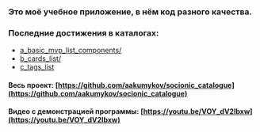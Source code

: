 ### Это моё учебное приложение, в нём код разного качества.
### Последние достижения в каталогах:
* [a_basic_mvp_list_components/](https://github.com/aakumykov/socionic_catalogue/tree/development/app/src/main/java/ru/aakumykov/me/sociocat/a_basic_mvp_list_components)
* [b_cards_list/](https://github.com/aakumykov/socionic_catalogue/tree/development/app/src/main/java/ru/aakumykov/me/sociocat/b_cards_list)
* [c_tags_list](https://github.com/aakumykov/socionic_catalogue/tree/development/app/src/main/java/ru/aakumykov/me/sociocat/c_tags_list)


#### Весь проект: [https://github.com/aakumykov/socionic_catalogue](https://github.com/aakumykov/socionic_catalogue)

#### Видео с демонстрацией программы: [https://youtu.be/VOY_dV2lbxw](https://youtu.be/VOY_dV2lbxw)
